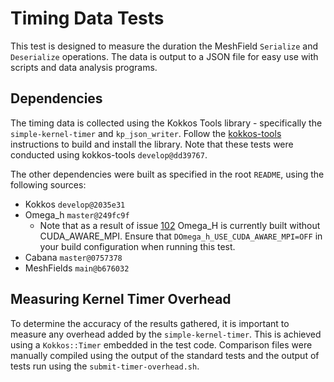 # Timing Data Tests
This test is designed to measure the duration the MeshField `Serialize` and `Deserialize` operations. The data is output to a JSON file for easy use with scripts and data analysis programs.

## Dependencies
The timing data is collected using the Kokkos Tools library - specifically the `simple-kernel-timer` and `kp_json_writer`.
Follow the [kokkos-tools](https://github.com/kokkos/kokkos-tools) instructions to build and install the library. Note that these tests were conducted using kokkos-tools `develop@dd39767`.

The other dependencies were built as specified in the root `README`, using the following sources:
* Kokkos `develop@2035e31`
* Omega_h `master@249fc9f`
  * Note that as a result of issue [102](https://github.com/SCOREC/omega_h/issues/102) Omega_H is currently built without CUDA_AWARE_MPI. Ensure that `DOmega_h_USE_CUDA_AWARE_MPI=OFF` in your build configuration when running this test.
* Cabana `master@0757378`
* MeshFields `main@b676032`


## Measuring Kernel Timer Overhead
To determine the accuracy of the results gathered, it is important to measure any overhead added by the `simple-kernel-timer`. This is achieved using a `Kokkos::Timer` embedded in the test code. Comparison files were manually compiled using the output of the standard tests and the output of tests run using the `submit-timer-overhead.sh`.
